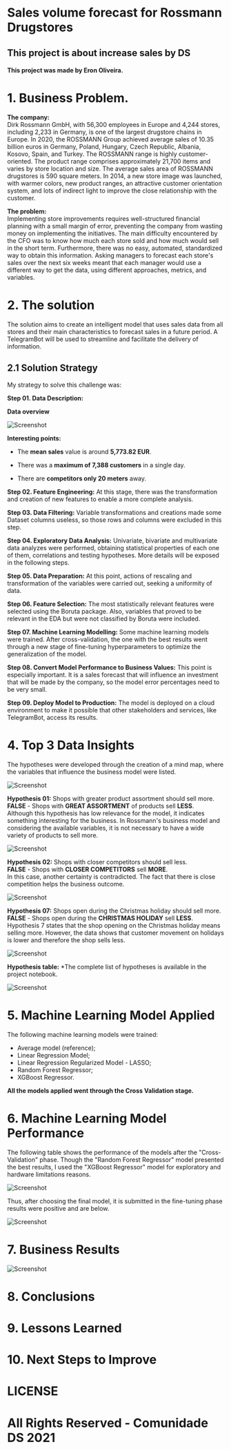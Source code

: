 # Sales volume forecast for Rossmann Drugstores

## This project is about increase sales by DS

#### This project was made by Eron Oliveira.

# 1. Business Problem.

**The company:**<br>
Dirk Rossmann GmbH, with 56,300 employees in Europe and 4,244 stores, including 2,233 in Germany, is one of the largest drugstore chains in Europe. In 2020, the ROSSMANN Group achieved average sales of 10.35 billion euros in Germany, Poland, Hungary, Czech Republic, Albania, Kosovo, Spain, and Turkey.
The ROSSMANN range is highly customer-oriented. The product range comprises approximately 21,700 items and varies by store location and size. The average sales area of ​​ROSSMANN drugstores is 590 square meters.
In 2014, a new store image was launched, with warmer colors, new product ranges, an attractive customer orientation system, and lots of indirect light to improve the close relationship with the customer.

**The problem:**<br>
Implementing store improvements requires well-structured financial planning with a small margin of error, preventing the company from wasting money on implementing the initiatives.
The main difficulty encountered by the CFO was to know how much each store sold and how much would sell in the short term.
Furthermore, there was no easy, automated, standardized way to obtain this information.
Asking managers to forecast each store's sales over the next six weeks meant that each manager would use a different way to get the data, using different approaches, metrics, and variables.

# 2. The solution
The solution aims to create an intelligent model that uses sales data from all stores and their main characteristics to forecast sales in a future period. A TelegramBot will be used to streamline and facilitate the delivery of information.

## 2.1 Solution Strategy

My strategy to solve this challenge was:

**Step 01. Data Description:**

**Data overview**

![Screenshot](https://github.com/egoliveira1/RossmannProject/blob/main/img/rossmann_data_description.png)

**Interesting points:**

- The **mean sales** value is around **5,773.82 EUR**.

- There was a **maximum of 7,388 customers** in a single day.

- There are **competitors only 20 meters** away.

**Step 02. Feature Engineering:**
At this stage, there was the transformation and creation of new features to enable a more complete analysis.

**Step 03. Data Filtering:**
Variable transformations and creations made some Dataset columns useless, so those rows and columns were excluded in this step.

**Step 04. Exploratory Data Analysis:**
Univariate, bivariate and multivariate data analyzes were performed, obtaining statistical properties of each one of them, correlations and testing hypotheses. More details will be exposed in the following steps.

**Step 05. Data Preparation:**
At this point, actions of rescaling and transformation of the variables were carried out, seeking a uniformity of data.

**Step 06. Feature Selection:**
The most statistically relevant features were selected using the Boruta package. Also, variables that proved to be relevant in the EDA but were not classified by Boruta were included.

**Step 07. Machine Learning Modelling:**
Some machine learning models were trained. After cross-validation, the one with the best results went through a new stage of fine-tuning hyperparameters to optimize the generalization of the model.

**Step 08. Convert Model Performance to Business Values:**
This point is especially important. It is a sales forecast that will influence an investment that will be made by the company, so the model error percentages need to be very small.

**Step 09. Deploy Model to Production:**
The model is deployed on a cloud environment to make it possible that other stakeholders and services, like TelegramBot,  access its results.

# 4. Top 3 Data Insights

The hypotheses were developed through the creation of a mind map, where the variables that influence the business model were listed.

![Screenshot](https://github.com/egoliveira1/RossmannProject/blob/main/img/MindMapHypothesis.png)

**Hypothesis 01:**
Shops with greater product assortment should sell more.<br>
**FALSE** - Shops with **GREAT ASSORTMENT** of products sell **LESS**.<br>
Although this hypothesis has low relevance for the model, it indicates something interesting for the business. In Rossmann's business model and considering the available variables, it is not necessary to have a wide variety of products to sell more.

![Screenshot](https://github.com/egoliveira1/RossmannProject/blob/main/img/hyp_1_assortment.png)

**Hypothesis 02:**
Shops with closer competitors should sell less.<br>
**FALSE** - Shops with **CLOSER COMPETITORS** sell **MORE**.<br>
In this case, another certainty is contradicted. The fact that there is close competition helps the business outcome.

![Screenshot](https://github.com/egoliveira1/RossmannProject/blob/main/img/hyp_2_distance.png)

**Hypothesis 07:**
Shops open during the Christmas holiday should sell more.<br>
**FALSE** - Shops open during the **CHRISTMAS HOLIDAY** sell **LESS**.<br>
Hypothesis 7 states that the shop opening on the Christmas holiday means selling more. However, the data shows that customer movement on holidays is lower and therefore the shop sells less.

![Screenshot](https://github.com/egoliveira1/RossmannProject/blob/main/img/hyp_7_holiday.png)

**Hypothesis table:**
*The complete list of hypotheses is available in the project notebook.

![Screenshot](https://github.com/egoliveira1/RossmannProject/blob/main/img/hypotheses_summary.png)


# 5. Machine Learning Model Applied
The following machine learning models were trained:

- Average model (reference);
- Linear Regression Model;
- Linear Regression Regularized Model - LASSO;
- Random Forest Regressor;
- XGBoost Regressor.

**All the models applied went through the Cross Validation stage.**

# 6. Machine Learning Model Performance
The following table shows the performance of the models after the "Cross-Validation" phase. Though the "Random Forest Regressor" model presented the best results, I used the "XGBoost Regressor" model for exploratory and hardware limitations reasons. 

![Screenshot](https://github.com/egoliveira1/RossmannProject/blob/main/img/ML_real_performance.png)

Thus, after choosing the final model, it is submitted in the fine-tuning phase results were positive and are below.

![Screenshot](https://github.com/egoliveira1/RossmannProject/blob/main/img/ML_xgb_fine_tuning.png)

# 7. Business Results

![Screenshot](https://github.com/egoliveira1/RossmannProject/blob/main/img/business_results.png)

# 8. Conclusions

# 9. Lessons Learned

# 10. Next Steps to Improve

# LICENSE

# All Rights Reserved - Comunidade DS 2021

